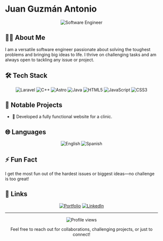 # Juan Guzmán Antonio

<div align="center">
  <img src="https://img.shields.io/badge/-Software%20Engineer-blue?style=for-the-badge&logo=code&logoColor=white" alt="Software Engineer"/>
</div>

## 👨‍💻 About Me

I am a versatile software engineer passionate about solving the toughest problems and bringing big ideas to life. I thrive on challenging tasks and am always open to tackling any issue or project.

## 🛠️ Tech Stack

<div align="center">
  
  ![Laravel](https://img.shields.io/badge/-Laravel-FF2D20?style=for-the-badge&logo=laravel&logoColor=white)
  ![C++](https://img.shields.io/badge/-C++-00599C?style=for-the-badge&logo=c%2B%2B&logoColor=white)
  ![Astro](https://img.shields.io/badge/-Astro-FF5D01?style=for-the-badge&logo=astro&logoColor=white)
  ![Java](https://img.shields.io/badge/-Java-007396?style=for-the-badge&logo=java&logoColor=white)
  ![HTML5](https://img.shields.io/badge/-HTML5-E34F26?style=for-the-badge&logo=html5&logoColor=white)
  ![JavaScript](https://img.shields.io/badge/-JavaScript-F7DF1E?style=for-the-badge&logo=javascript&logoColor=black)
  ![CSS3](https://img.shields.io/badge/-CSS3-1572B6?style=for-the-badge&logo=css3&logoColor=white)
  
</div>

## 🚀 Notable Projects

- 🏥 Developed a fully functional website for a clinic.

## 🌐 Languages

<div align="center">
  
  ![English](https://img.shields.io/badge/-English%20(B2)-1EAEFF?style=for-the-badge&logo=duolingo&logoColor=white)
  ![Spanish](https://img.shields.io/badge/-Spanish%20(Native)-D71F26?style=for-the-badge&logo=duolingo&logoColor=white)
  
</div>

## ⚡ Fun Fact

I get the most fun out of the hardest issues or biggest ideas—no challenge is too great!

## 🔗 Links

<div align="center">
  
  [![Portfolio](https://img.shields.io/badge/-Portfolio-000000?style=for-the-badge&logo=react&logoColor=white)](https://jcguzman.tech)
  [![LinkedIn](https://img.shields.io/badge/-LinkedIn-0077B5?style=for-the-badge&logo=linkedin&logoColor=white)](https://www.linkedin.com/in/juan-guzm%C3%A1n-antonio-577044368/)
  
</div>

---

<div align="center">
  <img src="https://komarev.com/ghpvc/?username=JuanCarlos0511&style=flat-square&color=blue" alt="Profile views"/>
  
  Feel free to reach out for collaborations, challenging projects, or just to connect!
</div>
